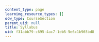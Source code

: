 ```yaml
---
content_type: page
learning_resource_types: []
ocw_type: CourseSection
parent_uid: null
title: Syllabus
uid: f31abb79-c695-4ac7-1eb5-5e6c1b965bd8
---
```


